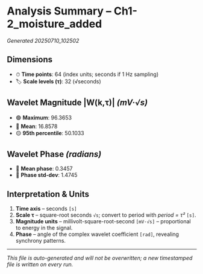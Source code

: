 # Analysis Summary – Ch1-2_moisture_added

*Generated 20250710_102502*

## Dimensions
- ⏱ **Time points**: 64 (index units; seconds if 1 Hz sampling)
- 🏷 **Scale levels (τ)**: 32 (√seconds)

## Wavelet Magnitude |W(k,τ)|  *(mV·√s)*
- 🟢 **Maximum**: 96.3653
- 🔵 **Mean**: 16.8578
- 🟡 **95th percentile**: 50.1033

## Wavelet Phase *(radians)*
- 📏 **Mean phase**: 0.3457
- 📐 **Phase std-dev**: 1.4745

## Interpretation & Units
1. **Time axis** – seconds `[s]`  
2. **Scale τ** – square-root seconds `√s`; convert to period with *period = τ²* `[s]`.  
3. **Magnitude units** – millivolt-square-root-second `[mV·√s]` – proportional to energy in the signal.  
4. **Phase** – angle of the complex wavelet coefficient `[rad]`, revealing synchrony patterns.

---
*This file is auto-generated and will not be overwritten; a new timestamped file is written on every run.*
